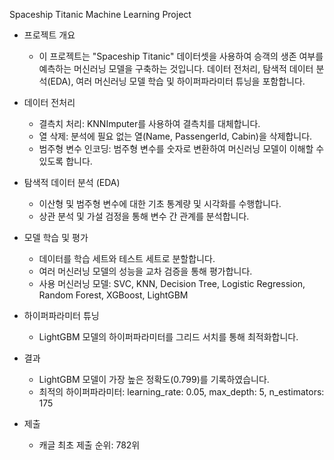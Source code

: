 Spaceship Titanic Machine Learning Project

- 프로젝트 개요
  - 이 프로젝트는 "Spaceship Titanic" 데이터셋을 사용하여 승객의 생존 여부를 예측하는 머신러닝 모델을 구축하는 것입니다. 
데이터 전처리, 탐색적 데이터 분석(EDA), 여러 머신러닝 모델 학습 및 하이퍼파라미터 튜닝을 포함합니다.


- 데이터 전처리
  - 결측치 처리: KNNImputer를 사용하여 결측치를 대체합니다.
  - 열 삭제: 분석에 필요 없는 열(Name, PassengerId, Cabin)을 삭제합니다.
  - 범주형 변수 인코딩: 범주형 변수를 숫자로 변환하여 머신러닝 모델이 이해할 수 있도록 합니다.


- 탐색적 데이터 분석 (EDA)
  - 이산형 및 범주형 변수에 대한 기초 통계량 및 시각화를 수행합니다.
  - 상관 분석 및 가설 검정을 통해 변수 간 관계를 분석합니다.


- 모델 학습 및 평가
  - 데이터를 학습 세트와 테스트 세트로 분할합니다.
  - 여러 머신러닝 모델의 성능을 교차 검증을 통해 평가합니다.
  - 사용 머신러닝 모델: SVC, KNN, Decision Tree, Logistic Regression, Random Forest, XGBoost, LightGBM


- 하이퍼파라미터 튜닝
  - LightGBM 모델의 하이퍼파라미터를 그리드 서치를 통해 최적화합니다.


- 결과
  - LightGBM 모델이 가장 높은 정확도(0.799)를 기록하였습니다.
  - 최적의 하이퍼파라미터:
    learning_rate: 0.05,
    max_depth: 5,
    n_estimators: 175


- 제출
  - 캐글 최초 제출 순위: 782위
